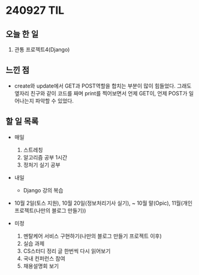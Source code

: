 # 240927 TIL

## 오늘 한 일
1. 관통 프로젝트4(Django)


## 느낀 점
  -  create와 update에서 GET과 POST역할을 합치는 부분이 많이 힘들었다. 그래도 옆자리 친구와 같이 코드를 짜며 print를 찍어보면서 언제 GET이, 언제 POST가 일어나는지 파악할 수 있었다.

## 할 일 목록
  - 매일
    1. 스트레칭
    2. 알고리즘 공부 1시간
    3. 정처기 실기 공부

  - 내일
    - Django 강의 복습

  - 10월 2일(토스 지원), 10월 20일(정보처리기사 실기), ~ 10월 말(Opic), 11월(개인 프로젝트(나만의 블로그 만들기))

  - 미정
    1. 멘탈케어 서비스 구현하기(나만의 블로그 만들기 프로젝트 이후)
    2. 실습 과제
    3. CS스터디 정리 글 한번씩 다시 읽어보기
    4. 국내 컨퍼런스 참여
    5. 채용설명회 보기